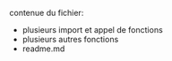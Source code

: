 contenue du fichier:
- plusieurs import et appel de fonctions
- plusieurs autres fonctions
- readme.md
